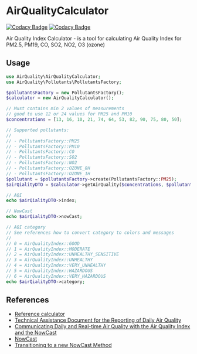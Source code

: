# AirQualityCalculator

[![Codacy Badge](https://api.codacy.com/project/badge/Grade/8ecd60a76d90425a9245a4d45a11631a)](https://app.codacy.com/gh/russelomua/AirQualityCalculator?utm_source=github.com&utm_medium=referral&utm_content=russelomua/AirQualityCalculator&utm_campaign=Badge_Grade_Settings)
[![Codacy Badge](https://api.codacy.com/project/badge/Grade/ca26d473f53d432a8cb1bd4e82dfe236)](https://app.codacy.com/manual/russelomua/AirQualityCalculator?utm_source=github.com&utm_medium=referral&utm_content=russelomua/AirQualityCalculator&utm_campaign=Badge_Grade_Dashboard)

Air Quality Index Calculator - is a tool for calculating Air Quality Index for PM2.5, PM19, CO, SO2, NO2, O3 (ozone)

## Usage
```php
use AirQuality\AirQualityCalculator;
use AirQuality\Pollutants\PollutantsFactory;

$pollutantsFactory = new PollutantsFactory();
$calculator = new AirQualityCalculator();

// Must contains min 2 values of measurements
// good to use 12 or 24 values for PM25 and PM10
$concentrations = [13, 16, 10, 21, 74, 64, 53, 82, 90, 75, 80, 50];

// Supperted pollutants:
//
// - PollutantsFactory::PM25
// - PollutantsFactory::PM10
// - PollutantsFactory::CO
// - PollutantsFactory::SO2
// - PollutantsFactory::NO2
// - PollutantsFactory::OZONE_8H
// - PollutantsFactory::OZONE_1H
$pollutant = $pollutantsFactory->create(PollutantsFactory::PM25);
$airQialityDTO = $calculator->getAirQuality($concentrations, $pollutant);

// AQI
echo $airQialityDTO->index;

// NowCast
echo $airQialityDTO->nowCast;

// AQI category
// See references how to convert category to colors and messages
//
// 0 = AirQualityIndex::GOOD
// 1 = AirQualityIndex::MODERATE
// 2 = AirQualityIndex::UNHEALTHY_SENSITIVE
// 3 = AirQualityIndex::UNHEALTHY
// 4 = AirQualityIndex::VERY_UNHEALTHY
// 5 = AirQualityIndex::HAZARDOUS
// 6 = AirQualityIndex::VERY_HAZARDOUS
echo $airQialityDTO->category;
```

## References
*  [Reference calculator](https://www3.epa.gov/airnow/aqicalctest/nowcast.htm)
*  [Technical Assistance Document for the Reporting of Daily Air Quality](https://www.airnow.gov/sites/default/files/2020-05/aqi-technical-assistance-document-sept2018.pdf)
*  [Communicating Daily and Real-time Air Quality with the Air Quality Index and the NowCast](http://airnowtech.org/Resources/NACAANowCastPresentation.pdf)
*  [NowCast](https://cran.r-project.org/web/packages/PWFSLSmoke/vignettes/NowCast.html)
*  [Transitioning to a new NowCast Method](https://www3.epa.gov/airnow/ani/pm25_aqi_reporting_nowcast_overview.pdf)
